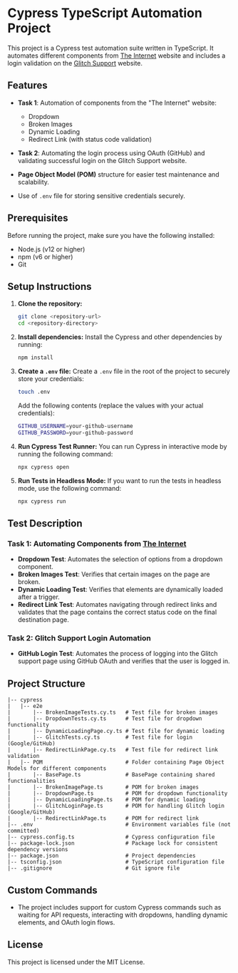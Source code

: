 
# Cypress TypeScript Automation Project

This project is a Cypress test automation suite written in TypeScript. It automates different components from [The Internet](https://the-internet.herokuapp.com/) website and includes a login validation on the [Glitch Support](https://support.glitch.com/) website.

## Features

- **Task 1**: Automation of components from the "The Internet" website:
  - Dropdown
  - Broken Images
  - Dynamic Loading
  - Redirect Link (with status code validation)
  
- **Task 2**: Automating the login process using OAuth (GitHub) and validating successful login on the Glitch Support website.

- **Page Object Model (POM)** structure for easier test maintenance and scalability.
- Use of `.env` file for storing sensitive credentials securely.

## Prerequisites

Before running the project, make sure you have the following installed:

- Node.js (v12 or higher)
- npm (v6 or higher)
- Git

## Setup Instructions

1. **Clone the repository:**
   ```bash
   git clone <repository-url>
   cd <repository-directory>
   ```

2. **Install dependencies:**
   Install the Cypress and other dependencies by running:
   ```bash
   npm install
   ```

3. **Create a `.env` file:**
   Create a `.env` file in the root of the project to securely store your credentials:
   ```bash
   touch .env
   ```

   Add the following contents (replace the values with your actual credentials):
   ```bash
   GITHUB_USERNAME=your-github-username
   GITHUB_PASSWORD=your-github-password
   ```

4. **Run Cypress Test Runner:**
   You can run Cypress in interactive mode by running the following command:
   ```bash
   npx cypress open
   ```

5. **Run Tests in Headless Mode:**
   If you want to run the tests in headless mode, use the following command:
   ```bash
   npx cypress run
   ```

## Test Description

### Task 1: Automating Components from [The Internet](https://the-internet.herokuapp.com/)

- **Dropdown Test**: Automates the selection of options from a dropdown component.
- **Broken Images Test**: Verifies that certain images on the page are broken.
- **Dynamic Loading Test**: Verifies that elements are dynamically loaded after a trigger.
- **Redirect Link Test**: Automates navigating through redirect links and validates that the page contains the correct status code on the final destination page.

### Task 2: Glitch Support Login Automation

- **GitHub Login Test**: Automates the process of logging into the Glitch support page using GitHub OAuth and verifies that the user is logged in.

## Project Structure

```
|-- cypress
|   |-- e2e
|       |-- BrokenImageTests.cy.ts   # Test file for broken images
|       |-- DropdownTests.cy.ts      # Test file for dropdown functionality
|       |-- DynamicLoadingPage.cy.ts # Test file for dynamic loading
|       |-- GlitchTests.cy.ts        # Test file for login (Google/GitHub)
|       |-- RedirectLinkPage.cy.ts   # Test file for redirect link validation
|   |-- POM                          # Folder containing Page Object Models for different components
|       |-- BasePage.ts              # BasePage containing shared functionalities
|       |-- BrokenImagePage.ts       # POM for broken images
|       |-- DropdownPage.ts          # POM for dropdown functionality
|       |-- DynamicLoadingPage.ts    # POM for dynamic loading
|       |-- GlitchLoginPage.ts       # POM for handling Glitch login (Google/GitHub)
|       |-- RedirectLinkPage.ts      # POM for redirect link
|-- .env                             # Environment variables file (not committed)
|-- cypress.config.ts                # Cypress configuration file
|-- package-lock.json                # Package lock for consistent dependency versions
|-- package.json                     # Project dependencies
|-- tsconfig.json                    # TypeScript configuration file
|-- .gitignore                       # Git ignore file
```

## Custom Commands

- The project includes support for custom Cypress commands such as waiting for API requests, interacting with dropdowns, handling dynamic elements, and OAuth login flows.

## License

This project is licensed under the MIT License.
